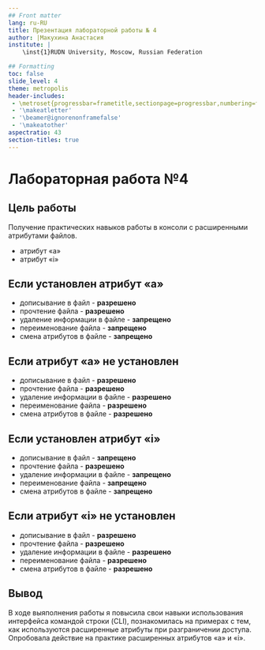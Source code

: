 ```yaml
---
## Front matter
lang: ru-RU
title: Презентация лабораторной работы № 4
author: |Макухина Анастасия
institute: |
	\inst{1}RUDN University, Moscow, Russian Federation

## Formatting
toc: false
slide_level: 4
theme: metropolis
header-includes: 
 - \metroset{progressbar=frametitle,sectionpage=progressbar,numbering=fraction}
 - '\makeatletter'
 - '\beamer@ignorenonframefalse'
 - '\makeatother'
aspectratio: 43
section-titles: true
---
```


# Лабораторная работа №4

## Цель работы

Получение практических навыков работы в консоли с расширенными атрибутами файлов.

- атрибут «а»
- атрибут «i»

## Если установлен атрибут «а»

* дописывание в файл - **разрешено**
* прочтение файла - **разрешено**
* удаление информации в файле - **запрещено**
* переименование файла - **запрещено**
* смена атрибутов в файле - **запрещено**

## Если атрибут «а» не установлен

* дописывание в файл - **разрешено**
* прочтение файла - **разрешено**
* удаление информации в файле - **разрешено**
* переименование файла - **разрешено**
* смена атрибутов в файле - **разрешено**

## Если установлен атрибут «i»

* дописывание в файл - **запрещено**
* прочтение файла - **разрешено**
* удаление информации в файле - **запрещено**
* переименование файла - **запрещено**
* смена атрибутов в файле - **запрещено**

## Если атрибут «i» не установлен

* дописывание в файл - **разрешено**
* прочтение файла - **разрешено**
* удаление информации в файле - **разрешено**
* переименование файла - **разрешено**
* смена атрибутов в файле - **разрешено**

## Вывод

В ходе выяполнения работы я повысила свои навыки использования интерфейса командой строки (CLI), познакомилась на примерах с тем,
как используются расширенные атрибуты при разграничении доступа. Опробовала действие на практике расширенных атрибутов «а» и «i».